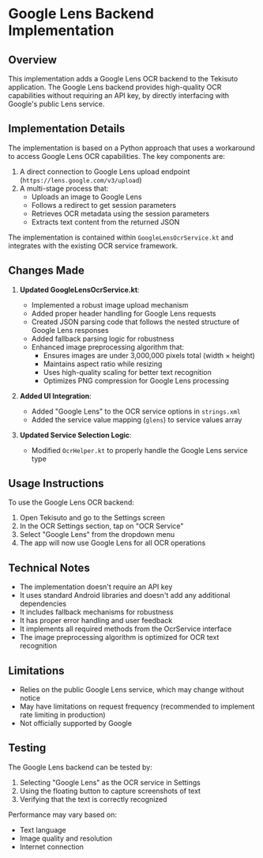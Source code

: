 # Google Lens Backend Implementation

## Overview

This implementation adds a Google Lens OCR backend to the Tekisuto application. The Google Lens backend provides high-quality OCR capabilities without requiring an API key, by directly interfacing with Google's public Lens service.

## Implementation Details

The implementation is based on a Python approach that uses a workaround to access Google Lens OCR capabilities. The key components are:

1. A direct connection to Google Lens upload endpoint (`https://lens.google.com/v3/upload`)
2. A multi-stage process that:
   - Uploads an image to Google Lens
   - Follows a redirect to get session parameters
   - Retrieves OCR metadata using the session parameters
   - Extracts text content from the returned JSON

The implementation is contained within `GoogleLensOcrService.kt` and integrates with the existing OCR service framework.

## Changes Made

1. **Updated GoogleLensOcrService.kt**:
   - Implemented a robust image upload mechanism
   - Added proper header handling for Google Lens requests
   - Created JSON parsing code that follows the nested structure of Google Lens responses
   - Added fallback parsing logic for robustness
   - Enhanced image preprocessing algorithm that:
     - Ensures images are under 3,000,000 pixels total (width × height)
     - Maintains aspect ratio while resizing
     - Uses high-quality scaling for better text recognition
     - Optimizes PNG compression for Google Lens processing

2. **Added UI Integration**:
   - Added "Google Lens" to the OCR service options in `strings.xml`
   - Added the service value mapping (`glens`) to service values array

3. **Updated Service Selection Logic**:
   - Modified `OcrHelper.kt` to properly handle the Google Lens service type

## Usage Instructions

To use the Google Lens OCR backend:

1. Open Tekisuto and go to the Settings screen
2. In the OCR Settings section, tap on "OCR Service"
3. Select "Google Lens" from the dropdown menu
4. The app will now use Google Lens for all OCR operations

## Technical Notes

- The implementation doesn't require an API key
- It uses standard Android libraries and doesn't add any additional dependencies
- It includes fallback mechanisms for robustness
- It has proper error handling and user feedback
- It implements all required methods from the OcrService interface
- The image preprocessing algorithm is optimized for OCR text recognition

## Limitations

- Relies on the public Google Lens service, which may change without notice
- May have limitations on request frequency (recommended to implement rate limiting in production)
- Not officially supported by Google

## Testing

The Google Lens backend can be tested by:

1. Selecting "Google Lens" as the OCR service in Settings
2. Using the floating button to capture screenshots of text
3. Verifying that the text is correctly recognized

Performance may vary based on:
- Text language
- Image quality and resolution
- Internet connection
